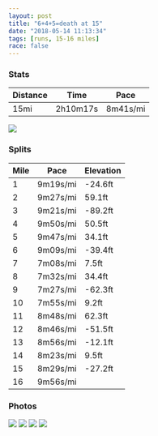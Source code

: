 ```yaml
---
layout: post
title: "6+4+5=death at 15"
date: "2018-05-14 11:13:34"
tags: [runs, 15-16 miles]
race: false
---
```


### Stats

| Distance | Time | Pace |
|----------|------|------|
|15mi|2h10m17s|8m41s/mi|

<img src='https://maps.googleapis.com/maps/api/staticmap?maptype=roadmap&path=enc:}_ywFffpbMwK_Gz@{LaOqL|@oJsA{E_KsLeMQwGcJ}O}D}O}LiCiHF{IkDiDkYmQcSh@cMkMcLm@kFcHqAjAzA`Gq@~BuMiGeF|GUpMdCp@vCkGhJ]vDtItErDbDbKvK~F`EdGzFx@jHnOdVjB`FnIzLvCzP`WxOx@vBfHzNbHnNnPbDi@vD}Gf@gIoNmKj@qLgAsDgNmNwJTmFmImOiDkQkNcCiHLwHeCaDm[}RqRr@yL_MuMaA{D}G{ApAzApFo@lC{NuFkDlFiApJnC~DnD_HtJMrDlJbElCjDhK`LnGxBvEvHpAbDzJbDzDlPAbEfCtDzG|Ix@|S~YlO`A`CzGnOxHbNxOrDqAbFeO|De@xJ_UnACvNbItKzKpq@p_@fUtSjX~LpCdE|a@pIzAu@&key=AIzaSyC1MId7bFpkLXNAaYhBSTb8jLyiSqzbDtM&size=800x800&markers=color:yellow|label:S|40.76559,-73.98004&markers=color:green|label:F|40.736930000000015,-73.98997000000003'>

### Splits

| Mile | Pace | Elevation |
|------|------|-----------|
|1|9m19s/mi|-24.6ft|
|2|9m27s/mi|59.1ft|
|3|9m21s/mi|-89.2ft|
|4|9m50s/mi|50.5ft|
|5|9m47s/mi|34.1ft|
|6|9m09s/mi|-39.4ft|
|7|7m08s/mi|7.5ft|
|8|7m32s/mi|34.4ft|
|9|7m27s/mi|-62.3ft|
|10|7m55s/mi|9.2ft|
|11|8m48s/mi|62.3ft|
|12|8m46s/mi|-51.5ft|
|13|8m56s/mi|-12.1ft|
|14|8m23s/mi|9.5ft|
|15|8m29s/mi|-27.2ft|
|16|9m56s/mi||

### Photos
<img src='https://dgtzuqphqg23d.cloudfront.net/8LY8QScGCs3v7J4RNqjEwaQtZH3TsHU-zHUo4RrEJwY-539x768.jpg'>

<img src='https://dgtzuqphqg23d.cloudfront.net/EQa5EEgTS9hfYEUZpJ_Rck8etB5aLUc4B2vD8VKDvv4-577x768.jpg'>

<img src='https://dgtzuqphqg23d.cloudfront.net/q6wYkGnAjROqtL1Xu8dQbBD2qYlT9sWF3VQPwr7hQZQ-577x768.jpg'>

<img src='https://dgtzuqphqg23d.cloudfront.net/kdBwJOa0B8bFodU4I0NR11Qi4cUSakipORe0fXl-8AQ-577x768.jpg'>
